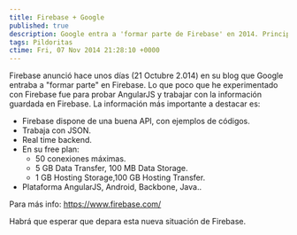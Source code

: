 ```yaml
---
title: Firebase + Google
published: true
description: Google entra a 'formar parte de Firebase' en 2014. Principales características de la versión gratuita de Firebase
tags: Pildoritas
ctime: Fri, 07 Nov 2014 21:28:10 +0000
---
```


Firebase anunció hace unos días (21 Octubre 2.014) en su blog que Google entraba a "formar parte" en Firebase. Lo que poco que he experimentado con Firebase fue para probar AngularJS y trabajar con la información guardada en Firebase. La información más importante a destacar es:

<ul class="list-bullets">
    <li>Firebase dispone de una buena API, con ejemplos de códigos.</li>
    <li>Trabaja con JSON.</li>
    <li>Real time backend.</li>
    <li>En su free plan:
        <ul class="list-bullets">
            <li>50 conexiones máximas.</li>
            <li>5 GB Data Transfer, 100 MB Data Storage.</li>
            <li>1 GB Hosting Storage,100 GB Hosting Transfer.</li>
        </ul>
    </li>
    <li>Plataforma AngularJS, Android, Backbone, Java..</li>
</ul>

Para más info: <a href="https://www.firebase.com/" target="_blank" title="Abre en nueva página web FIREBASE">https://www.firebase.com/</a>

Habrá que esperar que depara esta nueva situación de Firebase.